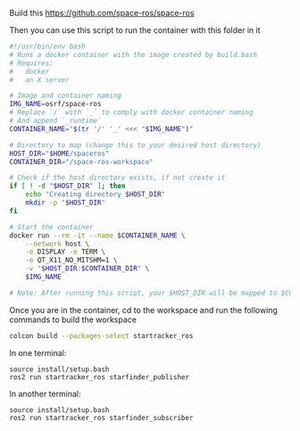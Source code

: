 Build this
https://github.com/space-ros/space-ros

Then you can use this script to run the container with this folder in it

```bash
#!/usr/bin/env bash
# Runs a docker container with the image created by build.bash
# Requires:
#   docker
#   an X server

# Image and container naming
IMG_NAME=osrf/space-ros
# Replace `/` with `_` to comply with docker container naming
# And append `_runtime`
CONTAINER_NAME="$(tr '/' '_' <<< "$IMG_NAME")"

# Directory to map (change this to your desired host directory)
HOST_DIR="$HOME/spaceros"
CONTAINER_DIR="/space-ros-workspace"

# Check if the host directory exists, if not create it
if [ ! -d "$HOST_DIR" ]; then
    echo "Creating directory $HOST_DIR"
    mkdir -p "$HOST_DIR"
fi

# Start the container
docker run --rm -it --name $CONTAINER_NAME \
    --network host \
    -e DISPLAY -e TERM \
    -e QT_X11_NO_MITSHM=1 \
    -v "$HOST_DIR:$CONTAINER_DIR" \
    $IMG_NAME

# Note: After running this script, your $HOST_DIR will be mapped to $CONTAINER_DIR in the Docker container
```

Once you are in the container, cd to the workspace and run the following commands to build the workspace

```bash
colcon build --packages-select startracker_ros
```
In one terminal:
```
source install/setup.bash
ros2 run startracker_ros starfinder_publisher
```

In another terminal:
```
source install/setup.bash
ros2 run startracker_ros starfinder_subscriber
```
